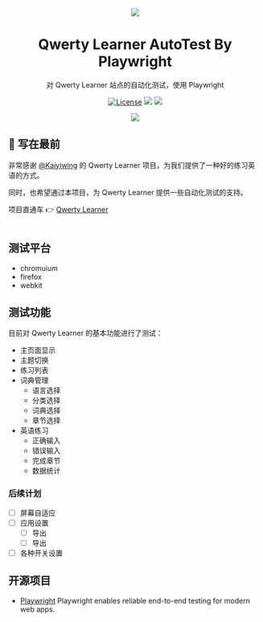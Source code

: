 <div align=center>
<img  src="https://github.com/Kaiyiwing/qwerty-learner/raw/master/src/assets/logo.svg"/>
</div>

<h1 align="center">
  Qwerty Learner AutoTest By Playwright
</h1>

<p align="center">
  对 Qwerty Learner 站点的自动化测试，使用 Playwright
</p>

<p align="center">
  <a href="https://github.com/Kaiyiwing/qwerty-learner/blob/master/LICENSE"><img src="https://img.shields.io/github/license/KaiyiWing/qwerty-learner" alt="License"></a>
  <a><img src="https://img.shields.io/badge/PRs-welcome-brightgreen.svg"/></a>
  <a><img src="https://img.shields.io/badge/Powered%20by-Playwright-green"/></a>
</p>

<div align=center>
<img  src="docs/Screenshot.png"/>
</div>

## 📸 写在最前

非常感谢 [@Kaiyiwing](https://github.com/Kaiyiwing) 的 Qwerty Learner 项目，为我们提供了一种好的练习英语的方式。

同时，也希望通过本项目，为 Qwerty Learner 提供一些自动化测试的支持。

项目直通车 👉 [Qwerty Learner](https://qwerty.kaiyi.cool/)
<br/>
<br />

## 测试平台
* chromuium
* firefox
* webkit

## 测试功能
目前对 Qwerty Learner 的基本功能进行了测试：

* 主页面显示
* 主题切换
* 练习列表
* 词典管理
  * 语言选择
  * 分类选择
  * 词典选择
  * 章节选择
* 英语练习
  * 正确输入
  * 错误输入
  * 完成章节
  * 数据统计

### 后续计划

* [ ] 屏幕自适应
* [ ] 应用设置
  * [ ] 导出
  * [ ] 导出
* [ ] 各种开关设置

## 开源项目

- [Playwright](https://playwright.dev/)  Playwright enables reliable end-to-end testing for modern web apps.


